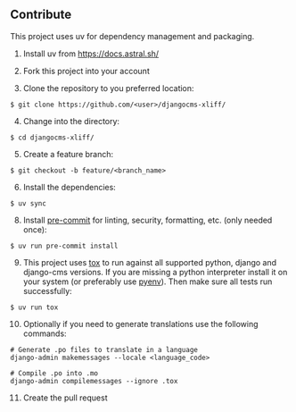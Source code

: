 ## Contribute

This project uses uv for dependency management and packaging.

1. Install uv from https://docs.astral.sh/

2. Fork this project into your account

3. Clone the repository to you preferred location:
```shell
$ git clone https://github.com/<user>/djangocms-xliff/
```

4. Change into the directory:
```shell
$ cd djangocms-xliff/
```

5. Create a feature branch:
```shell
$ git checkout -b feature/<branch_name>
```

6. Install the dependencies:
```shell
$ uv sync
```

8. Install [pre-commit](https://pre-commit.com/) for linting, security, formatting, etc. (only needed once):
```shell
$ uv run pre-commit install
```

9. This project uses [tox](https://tox.wiki/en/latest/) to run against all supported python, django and django-cms versions.
If you are missing a python interpreter install it on your system (or preferably use [pyenv](https://github.com/pyenv/pyenv)).
Then make sure all tests run successfully:

```shell
$ uv run tox
```

10. Optionally if you need to generate translations use the following commands:

```shell
# Generate .po files to translate in a language
django-admin makemessages --locale <language_code>

# Compile .po into .mo
django-admin compilemessages --ignore .tox
```

11. Create the pull request
